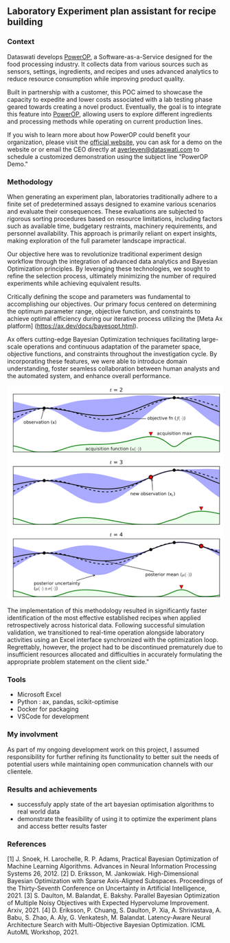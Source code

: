 
## Laboratory Experiment plan assistant for recipe building 


### Context 
Dataswati develops [PowerOP](https://www.dataswati.com/en/powerop), a Software-as-a-Service designed for the food processing industry. It collects data from various sources such as sensors, settings, ingredients, and recipes and uses advanced analytics to reduce resource consumption while improving product quality.

Built in partnership with a customer, this POC aimed to showcase the capacity to expedite and lower costs associated with a lab testing phase geared towards creating a novel product. Eventually, the goal is to integrate this feature into [PowerOP](https://www.dataswati.com/en/powerop), allowing users to explore different ingredients and processing methods while operating on current production lines.

If you wish to learn more about how PowerOP could benefit your organization, please visit the [official website](https://www.dataswati.com/en/powerop), you can ask for a demo on the website or or email the CEO directly at [averleyen@dataswati.com](averleyen@dataswati.com) to schedule a customized demonstration using the subject line "PowerOP Demo."

### Methodology 

When generating an experiment plan, laboratories traditionally adhere to a finite set of predetermined assays designed to examine various scenarios and evaluate their consequences. These evaluations are subjected to rigorous sorting procedures based on resource limitations, including factors such as available time, budgetary restraints, machinery requirements, and personnel availability. This approach is primarily reliant on expert insights, making exploration of the full parameter landscape impractical.

Our objective here was to revolutionize traditional experiment design workflow through the integration of advanced data analytics and Bayesian Optimization principles. By leveraging these technologies, we sought to refine the selection process, ultimately minimizing the number of required experiments while achieving equivalent results.

Critically defining the scope and parameters was fundamental to accomplishing our objectives. Our primary focus centered on determining the optimum parameter range, objective function, and constraints to achieve optimal efficiency during our iterative process utilizing the [Meta Ax platform] (https://ax.dev/docs/bayesopt.html).

Ax offers cutting-edge Bayesian Optimization techniques facilitating large-scale operations and continuous adaptation of the parameter space, objective functions, and constraints throughout the investigation cycle. By incorporating these features, we were able to introduce domain understanding, foster seamless collaboration between human analysts and the automated system, and enhance overall performance.

![bayesian optimisation](../assets/img/Dataswati/bayesian_optimisation.png)

The implementation of this methodology resulted in significantly faster identification of the most effective established recipes when applied retrospectively across historical data. Following successful simulation validation, we transitioned to real-time operation alongside laboratory activities using an Excel interface synchronized with the optimization loop. Regrettably, however, the project had to be discontinued prematurely due to insufficient resources allocated and difficulties in accurately formulating the appropriate problem statement on the client side."


### Tools
- Microsoft Excel
- Python : ax, pandas, scikit-optimise 
- Docker for packaging 
- VSCode for development

### My involvment 

As part of my ongoing development work on this project, I assumed responsibility for further refining its functionality to better suit the needs of potential users while maintaining open communication channels with our clientele.

### Results and achievements

- successfuly apply state of the art bayesian optimisation algorithms to real world data
- demonstrate the feasibility of using it to optimize the experiment plans and access better results faster 


### References
[1] J. Snoek, H. Larochelle, R. P. Adams, Practical Bayesian Optimization of Machine Learning Algorithms. Advances in Neural Information Processing Systems 26, 2012.
[2] D. Eriksson, M. Jankowiak. High-Dimensional Bayesian Optimization with Sparse Axis-Aligned Subspaces. Proceedings of the Thirty-Seventh Conference on Uncertainty in Artificial Intelligence, 2021.
[3] S. Daulton, M. Balandat, E. Bakshy. Parallel Bayesian Optimization of Multiple Noisy Objectives with Expected Hypervolume Improvement. Arxiv, 2021.
[4] D. Eriksson, P. Chuang, S. Daulton, P. Xia, A. Shrivastava, A. Babu, S. Zhao, A. Aly, G. Venkatesh, M. Balandat. Latency-Aware Neural Architecture Search with Multi-Objective Bayesian Optimization. ICML AutoML Workshop, 2021.
